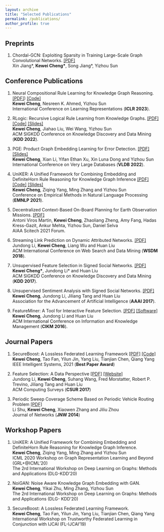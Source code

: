 ```yaml
---
layout: archive
title: "Selected Publications"
permalink: /publications/
author_profile: true
---
```


## Preprints
1. Chordal-GCN: Exploiting Sparsity in Training Large-Scale Graph Convolutional Networks. [\[PDF\]](https://openreview.net/forum?id=rJl05AVtwB) <br>
Xin Jiang\*, **Kewei Cheng\***, Song Jiang\*, Yizhou Sun <br>

## Conference Publications
1. Neural Compositional Rule Learning for Knowledge Graph Reasoning. [\[PDF\]](https://arxiv.org/abs/2303.03581)) [\[Code\]](https://github.com/vivian1993/NCRL)<br>
**Kewei Cheng**, Nesreen K. Ahmed, Yizhou Sun <br>
International Conference on Learning Representations (**ICLR 2023**). 

2. RLogic: Recursive Logical Rule Learning from Knowledge Graphs. [\[PDF\]](https://web.cs.ucla.edu/~yzsun/papers/2022_KDD_RLogic.pdf) [\[Code\]](https://github.com/vivian1993/RLogic) [\[Slides\]](https://drive.google.com/file/d/1O2NhJnr1sc-Sv5vOO2w9JWseQ4vUZCly/view?usp=sharing)<br>
**Kewei Cheng**, Jiahao Liu, Wei Wang, Yizhou Sun <br>
ACM SIGKDD Conference on Knowledge Discovery and Data Mining (**KDD 2022**). 

3. PGE: Product Graph Embedding Learning for Error Detection. [\[PDF\]](https://arxiv.org/pdf/2202.09747.pdf) [\[Slides\]](https://drive.google.com/file/d/12Qz6oSXAKKKUwB6yCaf3oCTjB0mEvN0r/view?usp=sharing) <br> 
**Kewei Cheng**, Xian Li, Yifan Ethan Xu, Xin Luna Dong and Yizhou Sun <br>
International Conference on Very Large Databases (**VLDB 2022**). 

4. UniKER: A Unified Framework for Combining Embedding and DefiniteHorn Rule Reasoning for Knowledge Graph Inference [\[PDF\]](https://aclanthology.org/2021.emnlp-main.769.pdf) [\[Code\]](https://github.com/vivian1993/UniKER) [\[Slides\]](https://drive.google.com/file/d/1DYLzHudklvYKYsyN8OcgwaKHsLHn6Pmy/view?usp=sharing)<br>
**Kewei Cheng**, Ziqing Yang, Ming Zhang and Yizhou Sun <br>
Conference on Empirical Methods in Natural Language Processing (**EMNLP 2021**). 

5. Decentralized Context-Based On-Board Planning for Earth Observation Missions. [\[PDF\]](https://arc.aiaa.org/doi/pdf/10.2514/6.2021-1469) <br>
Antoni Viros Martin, **Kewei Cheng**, Zhaoliang Zheng, Amy Fang, Hadas Kress-Gazit,
Ankur Mehta, Yizhou Sun, Daniel Selva <br>
AIAA Scitech 2021 Forum.

6. Streaming Link Prediction on Dynamic Attributed Networks. [\[PDF\]](https://dl.acm.org/doi/pdf/10.1145/3159652.3159674) <br>
Jundong Li, **Kewei Cheng**, Liang Wu and Huan Liu <br>
ACM International Conference on Web Search and Data Mining (**WSDM 2018**). 

7. Unsupervised Feature Selection in Signed Social Networks. [\[PDF\]](https://dl.acm.org/doi/pdf/10.1145/3097983.3098106) <br>
**Kewei Cheng\***, Jundong Li\* and Huan Liu <br>
ACM SIGKDD Conference on Knowledge Discovery and Data Mining (**KDD 2017**). 

8. Unsupervised Sentiment Analysis with Signed Social Networks. [\[PDF\]](https://www.public.asu.edu/~huanliu/papers/AAAI2017.pdf) <br>
**Kewei Cheng**, Jundong Li, Jiliang Tang and Huan Liu <br>
Association for the Advancement of Artificial Intelligence (**AAAI 2017**). 

9. FeatureMiner: A Tool for Interactive Feature Selection. [\[PDF\]](https://dl.acm.org/doi/pdf/10.1145/2983323.2983329) [\[Software\]](https://jundongl.github.io/scikit-feature/featureminer.html) <br>
**Kewei Cheng**, Jundong Li and Huan Liu <br>
ACM International Conference on Information and Knowledge Management (**CIKM 2016**). 

## Journal Papers
1. SecureBoost: A Lossless Federated Learning Framework [\[PDF\]](https://arxiv.org/pdf/1901.08755.pdf) [\[Code\]](https://github.com/FederatedAI/FATE)  <br>
**Kewei Cheng**, Tao Fan, Yilun Jin, Yang Liu, Tianjian Chen, Qiang Yang <br>
IEEE Intelligent Systems, 2021 (**Best Paper Award**) 

2. Feature Selection: A Data Perspective [\[PDF\]](https://arxiv.org/pdf/1601.07996.pdf) [\[Website\]](https://jundongl.github.io/scikit-feature/) <br>
Jundong Li, **Kewei Cheng**, Suhang Wang, Fred Morstatter, Robert P. Trevino, Jiliang
Tang and Huan Liu <br>
ACM Computing Surveys (**CSUR 2017**)

3. Periodic Sweep Coverage Scheme Based on Periodic Vehicle Routing Problem [\[PDF\]](http://www.cs.csi.cuny.edu/~zhangx/papers/J_2014_JN_Shu_CZZ.pdf)<br>
Li Shu, **Kewei Cheng**, Xiaowen Zhang and Jiliu Zhou <br>
Journal of Networks (**JNW 2014**)

## Workshop Papers
1. UniKER: A Unified Framework for Combining Embedding and DefiniteHorn Rule Reasoning for Knowledge Graph Inference. <br>
**Kewei Cheng**, Ziqing Yang, Ming Zhang and Yizhou Sun <br> 
ICML 2020 Workshop on Graph Representation Learning and Beyond (GRL+@ICML’20) <br> 
The 2rd International Workshop on Deep Learning on Graphs: Methods and Applications (DLG-KDD’20)

2. NoiGAN: Noise Aware Knowledge Graph Embedding with GAN. <br>
**Kewei Cheng**, Yikai Zhu, Ming Zhang, Yizhou Sun <br>
The 2rd International Workshop on Deep Learning on Graphs: Methods and Applications (DLG-
KDD’20)

3. SecureBoost: A Lossless Federated Learning Framework. <br>
**Kewei Cheng**, Tao Fan, Yilun Jin, Yang Liu, Tianjian Chen, Qiang Yang <br>
International Workshop on Trustworthy Federated Learning in Conjunction with IJCAI
(FL-IJCAI’19)



